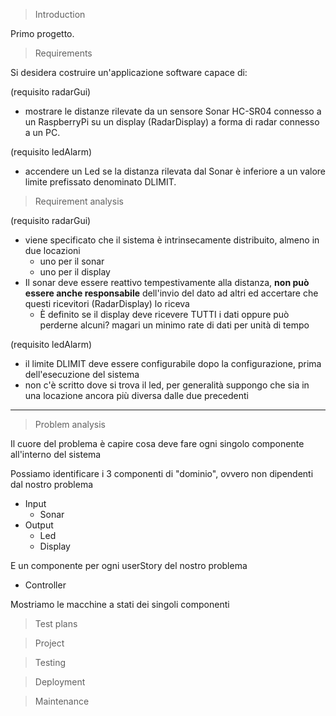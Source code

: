 > Introduction

Primo progetto.

> Requirements

Si desidera costruire un'applicazione software capace di:

(requisito radarGui) 
* mostrare le distanze rilevate da un sensore Sonar HC-SR04 connesso a un RaspberryPi su un display (RadarDisplay) a forma di radar connesso a un PC.

(requisito ledAlarm) 
* accendere un Led se la distanza rilevata dal Sonar è inferiore a un valore limite prefissato denominato DLIMIT.

> Requirement analysis

(requisito radarGui)
* viene specificato che il sistema è intrinsecamente distribuito, almeno in due locazioni
    * uno per il sonar
    * uno per il display
* Il sonar deve essere reattivo tempestivamente alla distanza, **non può essere anche responsabile** dell'invio del dato ad altri ed accertare che questi ricevitori (RadarDisplay) lo riceva
    * È definito se il display deve ricevere TUTTI i dati oppure può perderne alcuni? magari un minimo rate di dati per unità di tempo

(requisito ledAlarm)
* il limite DLIMIT deve essere configurabile dopo la configurazione, prima dell'esecuzione del sistema
* non c'è scritto dove si trova il led, per generalità suppongo che sia in una locazione ancora più diversa dalle due precedenti

---



> Problem analysis

Il cuore del problema è capire cosa deve fare ogni singolo componente all'interno del sistema

Possiamo identificare i 3 componenti di "dominio", ovvero non dipendenti dal nostro problema
* Input
    * Sonar
* Output 
    * Led
    * Display


E un componente per ogni userStory del nostro problema
* Controller

Mostriamo le macchine a stati dei singoli componenti                                                                                                                    

> Test plans

> Project

> Testing

> Deployment

> Maintenance
